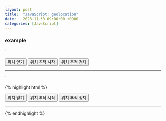 ```yaml
---
layout: post
title:  "JavaScript: geolocation"
date:   2023-11-30 09:00:00 +0900
categories: [JavaScript]
---
```


### example   
`
<script>
    function getLocation() {
        let pos = document.getElementById('result');
        if (navigator.geolocation) {
            options = { 
                enableHighAccuracy: true,
                timeout: 5000,
                maximumAge: 5000 };
            navigator.geolocation.getCurrentPosition(
                myPosition, showError, options);
        } else {
            pos.innerHTML = "Geolocation을 지원하지 않습니다.";
        }
    };
    let watchId;
    function positionStart() {
        let pos = document.getElementById('result');
        if (navigator.geolocation) {
            options = { 
                enableHighAccuracy: true,
                timeout: 5000,
                maximumAge: 5000 };
            watchId = navigator.geolocation.watchPosition(
                myPosition, showError, options);
        } else {
            pos.innerHTML = "Geolocation을 지원하지 않습니다.";
        }
    };
    function positionStop() {
        navigator.geolocation.clearWatch(watchId);
        pos.innerHTML = "위치 추적이 중단 되었습니다.";
    };
    function myPosition(position) {
        let pos = document.getElementById('result');
        let now = new Date(position.timestamp);
        let lat = position.coords.latitude;
        let lng = position.coords.longitude;
        let acc = position.coords.accuracy;
        let heading = position.coords.heading;
        let speed = position.coords.speed;
        let msg = 
            "현재 시간: " + now.toLocaleString() + "<br />" +
            "현재 위치 (위도: " + lat + " 경도: " + lng + ")<br />" +
            "정확도: " + acc + "m<br />" +
            "진행방향: " + heading + "<br />" +
            "속도: " + speed + "<br />";
        pos.innerHTML = msg;
    };
    function showError(error) {
        let pos = document.getElementById('result');
        switch(error.code) {
            case error.PERMISSION_DENIED:
                pos.innerHTML = "권한이 없습니다."; break;
            case error.POSITION_UNAVAILABLE:
                pos.innerHTML = "위치 정보를 구할 수 없습니다."; break;
            case error.TIMEOUT:
                pos.innerHTML = "제한 시간을 초과하였습니다."; break;
            case error.UNKNOWN_ERROR:
                pos.innerHTML = "알 수 없는 오류가 발생하였습니다."; break;
            default: 
                pos.innerHTML = error.message;
        }
    };
</script>
<body>
    <div>
        <input type="button" onclick="getLocation()" value="위치 얻기" />
        <input type="button" onclick="positionStart()" value="위치 추적 시작" />
        <input type="button" onclick="positionStop()" value="위치 추적 정지" />
        <hr>
        <div id="result"></div>
    </div>
</body>
`
   
{% highlight html %}
<!DOCTYPE html>
<html>
    <head>
        <script>
            function getLocation() {
                let pos = document.getElementById('result');
                if (navigator.geolocation) {
                    options = { 
                        enableHighAccuracy: true,
                        timeout: 5000,
                        maximumAge: 5000 };
                    navigator.geolocation.getCurrentPosition(
                        myPosition, showError, options);
                } else {
                    pos.innerHTML = "Geolocation을 지원하지 않습니다.";
                }
            };
            let watchId;
            function positionStart() {
                let pos = document.getElementById('result');
                if (navigator.geolocation) {
                    options = { 
                        enableHighAccuracy: true,
                        timeout: 5000,
                        maximumAge: 5000 };
                    watchId = navigator.geolocation.watchPosition(
                        myPosition, showError, options);
                } else {
                    pos.innerHTML = "Geolocation을 지원하지 않습니다.";
                }
            };
            function positionStop() {
                navigator.geolocation.clearWatch(watchId);
                pos.innerHTML = "위치 추적이 중단 되었습니다.";
            };
            function myPosition(position) {
                let pos = document.getElementById('result');
                let now = new Date(position.timestamp);
                let lat = position.coords.latitude;
                let lng = position.coords.longitude;
                let acc = position.coords.accuracy;
                let heading = position.coords.heading;
                let speed = position.coords.speed;
                let msg = 
                    "현재 시간: " + now.toLocaleString() + "<br />" +
                    "현재 위치 (위도: " + lat + " 경도: " + lng + ")<br />" +
                    "정확도: " + acc + "m<br />" +
                    "진행방향: " + heading + "<br />" +
                    "속도: " + speed + "<br />";
                pos.innerHTML = msg;
            };
            function showError(error) {
                let pos = document.getElementById('result');
                switch(error.code) {
                    case error.PERMISSION_DENIED:
                        pos.innerHTML = "권한이 없습니다."; break;
                    case error.POSITION_UNAVAILABLE:
                        pos.innerHTML = "위치 정보를 구할 수 없습니다."; break;
                    case error.TIMEOUT:
                        pos.innerHTML = "제한 시간을 초과하였습니다."; break;
                    case error.UNKNOWN_ERROR:
                        pos.innerHTML = "알 수 없는 오류가 발생하였습니다."; break;
                    default: 
                        pos.innerHTML = error.message;
                }
            };
        </script>
    </head>
    <body>
        <div>
            <input type="button" onclick="getLocation()" value="위치 얻기" />
            <input type="button" onclick="positionStart()" value="위치 추적 시작" />
            <input type="button" onclick="positionStop()" value="위치 추적 정지" />
            <hr>
            <div id="result"></div>
        </div>
    </body>
</html>
{% endhighlight %}

